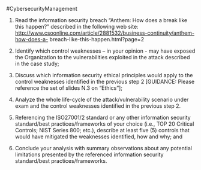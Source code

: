 #CybersecurityManagement

1. Read the information security breach “Anthem:
How does a break like this happen?” described in the
following web site: http://www.csoonline.com/article/2881532/business-continuity/anthem-how-does-a-
breach-like-this-happen.html?page=2

2. Identify which control weaknesses – in your opinion - may have exposed the Organization to the
vulnerabilities exploited in the attack described in the case study;
3. Discuss which information security ethical principles would apply to the control weaknesses identified in
the previous step 2 [GUIDANCE: Please reference the set of slides N.3 on “Ethics”];
4. Analyze the whole life-cycle of the attack/vulnerability scenario under exam and the control weaknesses
identified in the previous step 2.
5. Referencing the ISO27001/2 standard or any other information security standard/best
practices/frameworks of your choice (i.e., TOP 20 Critical Controls; NIST Series 800; etc.), describe at
least five (5) controls that would have mitigated the weaknesses identified, how and why; and
6. Conclude your analysis with summary observations about any potential limitations presented by the
referenced information security standard/best practices/frameworks.
